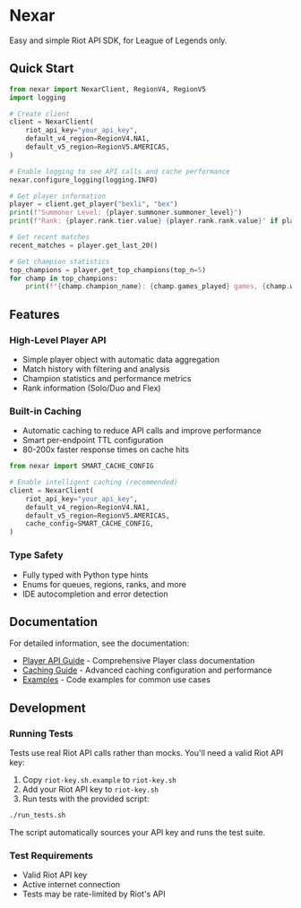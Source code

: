 # Nexar

Easy and simple Riot API SDK, for League of Legends only.

## Quick Start

```python
from nexar import NexarClient, RegionV4, RegionV5
import logging

# Create client
client = NexarClient(
    riot_api_key="your_api_key",
    default_v4_region=RegionV4.NA1,
    default_v5_region=RegionV5.AMERICAS,
)

# Enable logging to see API calls and cache performance
nexar.configure_logging(logging.INFO)

# Get player information
player = client.get_player("bexli", "bex")
print(f"Summoner Level: {player.summoner.summoner_level}")
print(f"Rank: {player.rank.tier.value} {player.rank.rank.value}" if player.rank else "Unranked")

# Get recent matches
recent_matches = player.get_last_20()

# Get champion statistics
top_champions = player.get_top_champions(top_n=5)
for champ in top_champions:
    print(f"{champ.champion_name}: {champ.games_played} games, {champ.win_rate:.1f}% WR")
```

## Features

### High-Level Player API
- Simple player object with automatic data aggregation
- Match history with filtering and analysis
- Champion statistics and performance metrics
- Rank information (Solo/Duo and Flex)

### Built-in Caching
- Automatic caching to reduce API calls and improve performance
- Smart per-endpoint TTL configuration
- 80-200x faster response times on cache hits

```python
from nexar import SMART_CACHE_CONFIG

# Enable intelligent caching (recommended)
client = NexarClient(
    riot_api_key="your_api_key",
    default_v4_region=RegionV4.NA1,
    default_v5_region=RegionV5.AMERICAS,
    cache_config=SMART_CACHE_CONFIG,
)
```

### Type Safety
- Fully typed with Python type hints
- Enums for queues, regions, ranks, and more
- IDE autocompletion and error detection

## Documentation

For detailed information, see the documentation:

- [Player API Guide](docs/player-api.md) - Comprehensive Player class documentation
- [Caching Guide](docs/caching.md) - Advanced caching configuration and performance
- [Examples](examples/) - Code examples for common use cases

## Development

### Running Tests

Tests use real Riot API calls rather than mocks. You'll need a valid Riot API key:

1. Copy `riot-key.sh.example` to `riot-key.sh`
2. Add your Riot API key to `riot-key.sh`
3. Run tests with the provided script:

```bash
./run_tests.sh
```

The script automatically sources your API key and runs the test suite.

### Test Requirements

- Valid Riot API key
- Active internet connection
- Tests may be rate-limited by Riot's API
